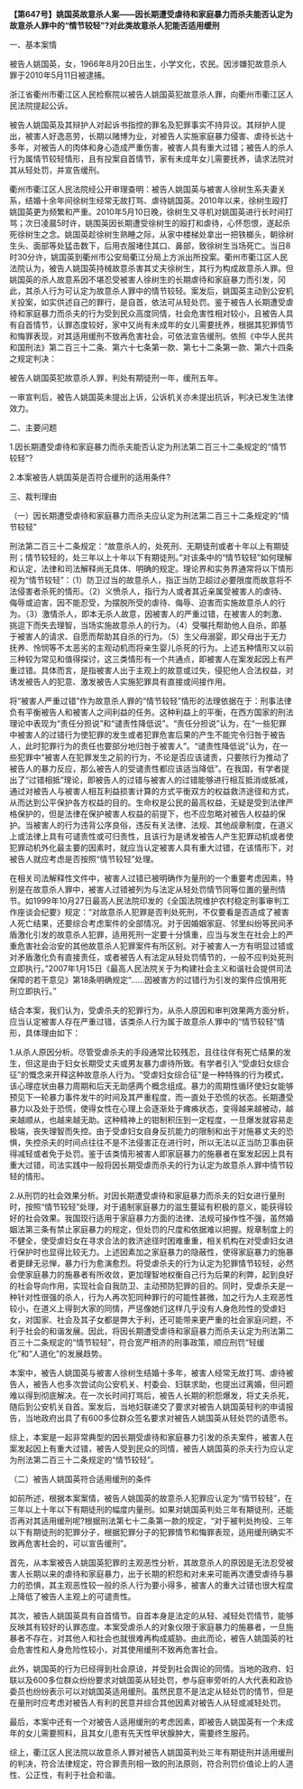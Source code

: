**【第647号】姚国英故意杀人案——因长期遭受虐待和家庭暴力而杀夫能否认定为故意杀人罪中的“情节较轻”?对此类故意杀人犯能否适用缓刑**

一、基本案情

被告人姚国英，女，1966年8月20日出生，小学文化，农民。因涉嫌犯故意杀人罪于2010年5月11日被逮捕。

浙江省衢州市衢江区人民检察院以被告人姚国英犯故意杀人罪，向衢州市衢江区人民法院提起公诉。

被告人姚国英及其辩护人对起诉书指控的罪名及犯罪事实不持异议。其辩护人提出，被害人好逸恶劳，长期以赌博为业，对被告人实施家庭暴力侵害、虐待长达十多年，对被告人的肉体和身心造成严重伤害，被害人具有重大过错；被告人的杀人行为属情节较轻情形，且有投案自首情节，家有未成年女儿需要抚养，请求法院对其从轻处罚，并宣告缓刑。

衢州市衢江区人民法院经公开审理查明：被告人姚国英与被害人徐树生系夫妻关系，结婚十余年间徐树生经常无故打骂、虐待姚国英。2010年以来，徐树生殴打姚国英更为频繁和严重。2010年5月10日晚，徐树生又寻机对姚国英进行长时间打骂；次日凌晨5时许，姚围英因长期遭受徐树生的殴打和虐待，心怀怨恨，遂起杀死徐树生之念。姚国英趁徐树生熟睡之际，从家中楼梯处拿出一把铁榔头，朝徐树生头、面部等处猛击数下，后用衣服堵住其口、鼻部，致徐树生当场死亡。当日8时30分许，姚国英到衢州市公安局衢江分局上方派出所投案。衢州市衢江区人民法院认为，被告人姚国英持械故意杀害其丈夫徐树生，其行为构成故意杀人罪。但姚国英的杀人故意系因不堪忍受被害人徐树生的长期虐待和家庭暴力而引发，冈此，其杀人行为可认定为故意杀人罪中的情节较轻。案发后，姚国英主动到公安机关投案，如实供述自己的罪行，是自首，依法可从轻处罚。鉴于被告人长期遭受虐待和家庭暴力而杀夫的行为受到民众高度同情，社会危害性相对较小，且被告人具有自首情节，认罪态度较好，家中又尚有未成年的女儿需要抚养，根据其犯罪情节和悔罪表现，对其适用缓刑不致再危害社会，可依法宣告缓刑。依照《中华人民共和国刑法》第二百三十二条、第六十七条第一款、第七十二条第一款、第六十四条之规定判决：

被告人姚国英犯故意杀人罪，判处有期徒刑一年，缓刑五年。

一审宣判后，被告人姚国英未提出上诉，公诉机关亦未提出抗诉，判决已发生法律效力。

二、主要问题

1.因长期遭受虐待和家庭暴力而杀夫能否认定为刑法第二百三十二条规定的“情节较轻”?

2.本案被告人姚国英是否符合缓刑的适用条件?

三、裁判理由

（一）因长期遭受虐待和家庭暴力而杀夫应认定为刑法第二百三十二条规定的“情节较轻”

刑法第二百三十二条规定：“故意杀人的，处死刑、无期徒刑或者十年以上有期徒刑；情节较轻的，处三年以上十年以下有期徒刑。”对该条中的“情节较轻”如何理解和认定，法律和司法解释尚无具体、明确的规定。理论界和实务界通常将以下情形视为“情节较轻”：（1）防卫过当的故意杀人，指正当防卫超过必要限度而故意将不法侵害者杀死的情形。（2）义愤杀人，指行为人或者其近亲属受被害人的虐待、侮辱或迫害，因不能忍受，为摆脱所受的虐待、侮辱、迫害而实施故意杀人的行为。（3）激情杀人，即本无杀人故意，因被害人的严重过错，在被害人的刺激、挑逗下而失去理智，当场实施故意杀人的行为。（4）受嘱托帮助他人自杀，即基于被害人的请求、自愿而帮助其自杀的行为。（5）生父母溺婴，即父母出于无力抚养、怜悯等不太恶劣的主观动机而将亲生婴儿杀死的行为。上述五种情形又以前三种较为常见和值得探讨，这三类情形有一个共通点，即被害人在案发起因上有严重过错。具体而言，是指被害人出于主观上的故意或过失，侵犯他人合法权益，对诱发被告人的犯意、激发被告人实施犯罪具有直接或间接作用。

将“被害人严重过错”作为故意杀人罪的“情节较轻”情形的法理依据在于：刑事法律负有平衡被告人和被害人之间利益的任务。这种利益上的平衡，在西方国家的刑法理论中表现为“责任分担说”和“谴责性降低说”。“责任分担说”认为，在“一些犯罪中被害人的过错行为使犯罪的发生或者犯罪危害后果的产生不能完令归咎于被告人，此时犯罪行为的责任也要部分地归咎于被害人”。“谴责性降低说”认为，在一些犯罪中“被害人在犯罪发生之前的行为，不论是否应该谴责，只要陔行为推动了被告人的暴力反应，那么被告人的受谴责性都应该适当降低”。在我国，有学者提出了“过错相抵”理论，即被告人的过错与被害人的过错能够进行相互抵消或抵减，通过对被告人与被害人相互利益损害计算的方式平衡双方的权益救济途径和方式，从而达到公平保护各方权益的目的。生命权是公民的最高权益，无疑是受到法律严格保护的，但是法律在保护被害人权益的前提下，也不应忽略对被告人权益的保护。当被害人的行为违背公序良俗，违反有关法律、法规、其他觇章制度，在道义上或法律上具有可谴责性或可归责性，且该行为是诱发被告人产生犯罪动机或者使犯罪动机外化最主要的因素时，就应当认定被害人具有重大过错，在该情形下，对被告人就应考虑是否按照“情节较轻”处理。

在相关司法解释性文件中，被害人过错已被明确作为量刑的一个重要考虑因素，特别是在故意杀人罪中，被害人过错被列为与法定从轻处罚情节同等位置的量刑情节。如1999年10月27日最高人民法院印发的《全国法院维护农村稳定刑事审判工作座谈会纪要》规定：“对故意杀人犯罪是否判处死刑，不仅要看是否造成了被害人死亡结果，还要综合考虑案件的全部情况。对于因婚姻家庭、邻里纠纷等民间矛盾激化引发的故意杀人犯罪，适用死刑一定要十分慎重，应当与发生在社会上的严重危害社会治安的其他故意杀人犯罪案件有所区别。对于被害人一方有明显过错或对矛盾激化负有直接责任，或者被告人有法定从轻处罚情节的，一般不应判处死刑立即执行。”2007年1月15日《最高人民法院关于为构建社会主义和谐社会提供司法保障的若干意见》第18条明确规定“……因被害方的过错行为引发的案件应慎用死刑立即执行。”

结合本案，我们认为，受虐杀夫的犯罪行为，从杀人原因和审判效果两方面分析，应当认定被害人存在严重过错，该类杀人行为属于故意杀人罪中的“情节较轻”情形，具体理由如下：

1.从杀人原因分析。尽管受虐杀夫的手段通常比较残忍，且往往伴有死亡结果的发生，但这是由于妇女长期受丈夫或男友暴力虐待所致。有学者引入“受虐妇女综合征”的慨念来开释这种故意杀人行为。“受虐妇女综合征”是一种特殊的行为模式，该心理症状由暴力周期和后天无助感两个概念组成。暴力的周期性循环使妇女能够预见下一轮暴力事件发牛的时间及其严重程度，而一直处于恐慌的状态。长期遭受暴力以及处于恐慌，使得女性在心理上会逐渐处于瘫痪状态，变得越来越被动，越来越顺从，也越来越无助。这种精神上的钳制积压到一定程度，一旦爆发就容易走极端，丧失理智而失控。由于受虐妇女自身反抗能力的限制和出于对施暴丈夫的恐惧，失控杀夫的时间点往往不是不法侵害正在进行时，所以无法以正当防卫事由获得减轻或者免于处罚。鉴于该类情形被害人即家庭暴力的施暴者在案发起因上具有重大过错，司法实践中一般将因长期受虐而杀夫的行为认定为故意杀人罪中情节较轻的情形。

2.从刑罚的社会效果分析。对因长期遭受虐待和家庭暴力而杀夫的妇女进行量刑时，按照“情节较轻”处理，对于遏制家庭暴力的滋生蔓延有积极的意义，能获得较好的社会效果。我国现行适用于家庭暴力方面的法律、法规可操作性不强，虽然婚姻法第三条有禁止家庭暴力的规定，但处罚的尺度和依据难以把握。规章制度上的不健全，使受虐妇女在寻求合法的救济途径时困难重重，相关机构在对受虐妇女进行保护时也显得比较无力。上述因素加之家庭暴力的隐蔽性，使得家庭暴力的施暴者更肆无忌惮，暴力行为愈演愈烈。将受虐杀夫的行为认定为犯罪情节较轻，必然会使家庭暴力的施暴者有所收敛，更加理智地权衡自己行为后果的利弊，起到良好的社会导向作用，实现社会自我防卫、主动预防犯罪的目的。同时，受虐杀夫是一种针对性很强的杀人，行为人再次犯同种罪行的可能性甚微，加之行为人主观恶性较小，在道义上得到大家的同情，严惩像她们这样几乎没有人身危险性的受虐妇女，对国家、社会及其子女都是弊大于利，还可能带来更严重的社会家庭问题，不利于社会的和谐发展。因此，将因长期遭受虐待和家庭暴力而杀夫认定为刑法第二百三十二条规定的“情节较轻”，符合宽严相济的刑事政策，顺应刑罚“轻缓化”和“人道化”的发展趋势。

本案中，被告人姚国英与被害人徐树生结婚十多年，被害人经常无故打骂、虐待被告人，被告人也多次尝试向公安机关、村委会、妇联求助，也提出过离婚，但问题难以得到彻底解决。在一次长时间打骂后，被告人长期的积怨爆发，将丈夫杀死，随后到公安机关自首。案发后，当地妇联递交了要求对被告人姚国英轻判的申请报告，当地政府出具了有600多位群众签名要求对被告人姚国英从轻处罚的请愿书。

综上，本案是一起非常典型的因长期受虐待和家庭暴力引发的杀夫案件，被害人在案发起因上有重大过错，被告人受到民众的同情，被告人姚国英的杀夫行为应认定为刑法第二百三十二条规定的“情节较轻”。

（二）被告人姚国英符合适用缓刑的条件

如前所述，根据本案案情，被告人姚国英的故意杀人犯罪应认定为“情节较轻”，在三年以上十年以下有期徒刑的幅度内量刑。如果对姚国英判处三年有期徒刑，还能否再对其适用缓刑呢?根据刑法第七十二条第一款的规定，“对于被判处拘役、三年以下有期徒刑的犯罪分子，根据犯罪分子的犯罪情节和悔罪表现，适用缓刑确实不致再危害社会的，可以宣告缓刑”。

首先，从本案被告人姚国英犯罪的主观恶性分析，其故意杀人的原因是无法忍受被害人长期以来的虐待和家庭暴力，出于长期的积怨和对未来可能再次遭受虐待与暴力的恐惧，其主观恶性较一般的杀人行为要小得多，被害人的重大过错也很大程度上降低了被告人主观上的可谴责性。

其次，被告人姚国英具有自首情节。自首本身是法定的从轻、减轻处罚情节，能够反映其有较好的认罪态度。本案受虐杀人的对象仪限于家庭暴力的施暴者，一旦施暴者不存在，对其他人和社会也就很难再构成威胁。由此而论，被告人姚国英的社会危害性和人身危险性较小，对其使用缓刑不致再危害社会。

此外，姚国英的行为已经得到社会原谅，并受到社会舆论的同情。当地的政府、妇联以及600多位群众纷纷要求对姚国英从轻处罚，参与庭审旁听的人大代表和政协委员也纷纷表示可以对姚国英适用缓刑。虽然民意不是法定从轻处罚的情节，但是在量刑时应考虑对被告人有利的民意并综合其他因素对被告人从轻或减轻处罚。

最后，本案中还有一个对被告人适用缓刑的考虑因素，即被告人姚国英有一个未成年的女儿需要照料，且其女儿患有先天性甲状腺肿大，需要终生服药。

综上，衢江区人民法院以故意杀人罪对被告人姚国英判处三年有期徒刑并适用缓刑的判决，符合法律规定，符合罪责刑相一致的刑法原则，符合刑罚价值论上的人道性、公正性，有利于社会和谐。